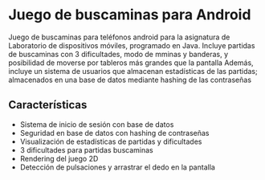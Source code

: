 # Juego de buscaminas para Android
Juego de buscaminas para teléfonos android para la asignatura de Laboratorio de dispositivos móviles, programado en Java.
Incluye partidas de buscaminas con 3 dificultades, modo de mminas y banderas, y posibilidad de moverse por tableros más grandes que la pantalla
Además, incluye un sistema de usuarios que almacenan estadísticas de las partidas; almacenados en una base de datos mediante hashing de las contraseñas

## Características
- Sistema de inicio de sesión con base de datos
- Seguridad en base de datos con hashing de contraseñas
- Visualización de estadísticas de partidas y dificultades
- 3 dificultades para partidas buscaminas
- Rendering del juego 2D
- Detección de pulsaciones y arrastrar el dedo en la pantalla
